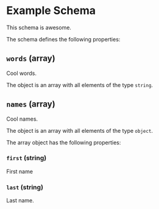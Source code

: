# Example Schema

This schema is awesome.

The schema defines the following properties:

## `words` (array)

Cool words.

The object is an array with all elements of the type `string`.

## `names` (array)

Cool names.

The object is an array with all elements of the type `object`.

The array object has the following properties:

### `first` (string)

First name

### `last` (string)

Last name.